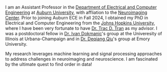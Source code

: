 I am an Assistant Professor in the [Department of Electrical and Computer Engineering](https://eng.auburn.edu/ece/) at [Auburn University](https://www.auburn.edu/), with affliation to the [Neuroimaging Center](https://www.eng.auburn.edu/research/centers/mri/). Prior to joining Auburn ECE in Fall 2024, I obtained my PhD in Electrical and Computer Engineering from the [Johns Hopkins University](https://www.jhu.edu/), where I have been very fortunate to have [Dr. Trac D. Tran](https://engineering.jhu.edu/faculty/trac-duy-tran/) as my advisor. I was a postdoctoral fellow in [Dr. Ivan Dokmanic](https://dmi.unibas.ch/de/personen/ivan-dokmanic/)'s group at the Univeresity of Illinois at Urbana-Champaign and in [Dr. Deqiang Qiu](https://randomprogram.net/index.html)'s group at Emory University.

My research leverages machine learning and signal processing approaches to address challenges in neuroimaging and neuroscience. I am fascinated by the ultimate quest to find order in data!
